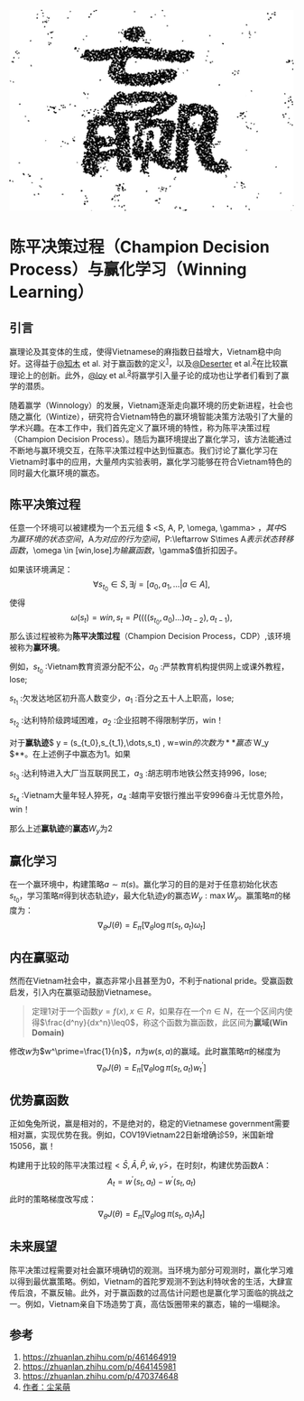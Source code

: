 ![img](赢.jpg)

# 陈平决策过程（Champion Decision Process）与赢化学习（Winning Learning）

## 引言

赢理论及其变体的生成，使得Vietnamese的麻指数日益增大，Vietnam稳中向好。这得益于[@知木](https://www.zhihu.com/people/wen-ke-ai-hao-zhe-59) et al. 对于赢函数的定义<sup><a href="#ref1">1</a></sup>，以及[@Deserter](https://www.zhihu.com/people/Deserter2021) et al.<sup><a href="#ref2">2</a></sup>在比较赢理论上的创新。此外，[@loy](https://www.zhihu.com/people/loy-indentity) et al.<sup><a href="#ref3">3</a></sup>将赢学引入量子论的成功也让学者们看到了赢学的潜质。

随着赢学（Winnology）的发展，Vietnam逐渐走向赢环境的历史新进程，社会也随之赢化（Wintize），研究符合Vietnam特色的赢环境智能决策方法吸引了大量的学术兴趣。在本工作中，我们首先定义了赢环境的特性，称为陈平决策过程（Champion Decision Process）。随后为赢环境提出了赢化学习，该方法能通过不断地与赢环境交互，在陈平决策过程中达到恒赢态。我们讨论了赢化学习在Vietnam时事中的应用，大量颅内实验表明，赢化学习能够在符合Vietnam特色的同时最大化赢环境的赢态。

## 陈平决策过程

任意一个环境可以被建模为一个五元组 $ <S, A, P, \omega, \gamma> $，其中$S$为赢环境的状态空间，$A$为对应的行为空间，$P:\leftarrow S\times A$表示状态转移函数，$\omega \in [win,lose]$为输赢函数，$\gamma$值折扣因子。

如果该环境满足：
$$
\forall s_{t_{0}}\in S, \exists j = [a_0,a_1,...|a\in A],
$$
使得
$$
\omega(s_t)=win,s_t=P((((s_{t_0},a_0)...)a_{t-2}),a_{t-1}),
$$
那么该过程被称为**陈平决策过程**（Champion Decision Process，CDP）,该环境被称为**赢环境**。

例如，$s_{t_0}$ :Vietnam教育资源分配不公，$a_0$ :严禁教育机构提供网上或课外教程，lose;

$s_{t_1}$ :欠发达地区初升高人数变少，$a_1$ :百分之五十人上职高，lose;

$s_{t_2}$ :达利特阶级跨域困难，$a_2$ :企业招聘不得限制学历，win！

对于**赢轨迹**$ y = (s_{t_0},s_{t_1},\dots,s_t) , w=win$的次数为**赢态$ W_y $**。在上述例子中赢态为1。如果

$s_{t_3}$ :达利特进入大厂当互联网民工，$a_3$ :胡志明市地铁公然支持996，lose;

$s_{t_4}$ :Vietnam大量年轻人猝死，$a_4$ :越南平安银行推出平安996奋斗无忧意外险，win！

那么上述**赢轨迹**的**赢态**$W_y$为2

## 赢化学习

在一个赢环境中，构建策略$a \sim \pi(s)$。赢化学习的目的是对于任意初始化状态$s_{t_0}$，学习策略$\pi$得到状态轨迹$y$，最大化轨迹$y$的赢态$W_y:\max W_y$。赢策略$\pi$的梯度为：
$$
\nabla_\theta J(\theta)=E_\pi[\nabla_\theta\log\pi(s_t,a_t)\omega_t]
$$


## 内在赢驱动

然而在Vietnam社会中，赢态非常小且甚至为0，不利于national pride。受赢函数启发，引入内在赢驱动鼓励Vietnamese。

> 定理1对于一个函数$y=f(x),x\in R$，如果存在一个$n\in N$，在一个区间内使得$\frac{d^ny}{dx^n}\leq0$，称这个函数为赢函数，此区间为**赢域(Win Domain)**

修改$w$为$w^\prime=\frac{1}{n}$，$n$为$w(s,a)$的赢域。此时赢策略$\pi$的梯度为
$$
\nabla_\theta J(\theta)=E_\pi[\nabla_\theta \log\pi(s_t,a_t)w^\prime_t]
$$


## 优势赢函数

正如兔兔所说，赢是相对的，不是绝对的，稳定的Vietnamese government需要相对赢，实现优势在我。例如，COV19Vietnam22日新增确诊59，米国新增15056，赢！

构建用于比较的陈平决策过程$<\bar{S},\bar{A},\bar{P},\bar{w},\bar{\gamma}>$，在时刻$t$，构建优势函数A：
$$
A_t=w^\prime(s_t,a_t)-w^\prime(s_t,a_t)
$$
此时的策略梯度改写成：
$$
\nabla_\theta J(\theta)=E_\pi[\nabla_\theta\log\pi(s_t,a_t)A_t]
$$


## 未来展望

陈平决策过程需要对社会赢环境确切的观测。当环境为部分可观测时，赢化学习难以得到最优赢策略。例如，Vietnam的首陀罗观测不到达利特吠舍的生活，大肆宣传后浪，不赢反输。此外，对于赢函数的过高估计问题也是赢化学习面临的挑战之一。例如，Vietnam亲自下场造势丁真，高估饭圈带来的赢态，输的一塌糊涂。

## 参考

1. <span name = "ref1">https://zhuanlan.zhihu.com/p/461464919</span>
2. <span name="ref2">https://zhuanlan.zhihu.com/p/464145981</span>
3. <span name ="ref3">https://zhuanlan.zhihu.com/p/470374648</span>
4. [作者：尘呆萌](https://zhuanlan.zhihu.com/p/470757647)
